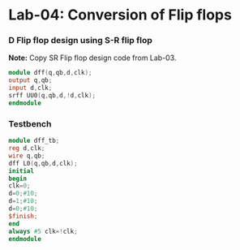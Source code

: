 # Lab-04: Conversion of Flip flops
### D Flip flop design using S-R flip flop

**Note:** Copy SR Flip flop design code from Lab-03.

```verilog
module dff(q,qb,d,clk);
output q,qb;
input d,clk;
srff UU0(q,qb,d,!d,clk);
endmodule
```
### Testbench
```verilog
module dff_tb;
reg d,clk;
wire q,qb;
dff L0(q,qb,d,clk);
initial
begin
clk=0;
d=0;#10;
d=1;#10;
d=0;#10;
$finish;
end
always #5 clk=!clk;
endmodule
```
